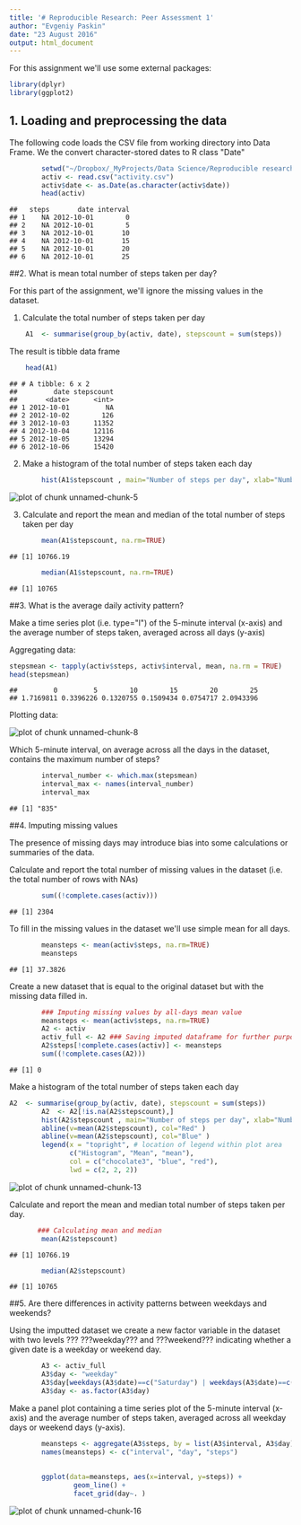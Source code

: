 ```yaml
---
title: '# Reproducible Research: Peer Assessment 1'
author: "Evgeniy Paskin"
date: "23 August 2016"
output: html_document
---
```




For this assignment we'll use some external packages:




```r
library(dplyr)
library(ggplot2)
```

## 1. Loading and preprocessing the data

The following code loads the CSV file from working directory into Data Frame.
We the convert character-stored dates to R class "Date"


```r
        setwd("~/Dropbox/_MyProjects/Data Science/Reproducible research/Peer review assingment")
        activ <- read.csv("activity.csv")
        activ$date <- as.Date(as.character(activ$date))
        head(activ)
```

```
##   steps       date interval
## 1    NA 2012-10-01        0
## 2    NA 2012-10-01        5
## 3    NA 2012-10-01       10
## 4    NA 2012-10-01       15
## 5    NA 2012-10-01       20
## 6    NA 2012-10-01       25
```

##2. What is mean total number of steps taken per day?

For this part of the assignment, we'll ignore the missing values in the dataset.

1. Calculate the total number of steps taken per day


```r
    A1  <- summarise(group_by(activ, date), stepscount = sum(steps))
```

The result is tibble data frame


```r
    head(A1)
```

```
## # A tibble: 6 x 2
##         date stepscount
##       <date>      <int>
## 1 2012-10-01         NA
## 2 2012-10-02        126
## 3 2012-10-03      11352
## 4 2012-10-04      12116
## 5 2012-10-05      13294
## 6 2012-10-06      15420
```

2. Make a histogram of the total number of steps taken each day


```r
        hist(A1$stepscount , main="Number of steps per day", xlab="Number of steps")
```

![plot of chunk unnamed-chunk-5](figure/unnamed-chunk-5-1.png)
        
3. Calculate and report the mean and median of the total number of steps taken per day


```r
        mean(A1$stepscount, na.rm=TRUE)
```

```
## [1] 10766.19
```

```r
        median(A1$stepscount, na.rm=TRUE)
```

```
## [1] 10765
```


##3. What is the average daily activity pattern?

Make a time series plot (i.e. type="l") of the 5-minute interval (x-axis) and the average number of steps taken, averaged across all days (y-axis)

Aggregating data:


```r
stepsmean <- tapply(activ$steps, activ$interval, mean, na.rm = TRUE)
head(stepsmean)
```

```
##         0         5        10        15        20        25 
## 1.7169811 0.3396226 0.1320755 0.1509434 0.0754717 2.0943396
```

Plotting data:

![plot of chunk unnamed-chunk-8](figure/unnamed-chunk-8-1.png)


Which 5-minute interval, on average across all the days in the dataset, contains the maximum number of steps?


```r
        interval_number <- which.max(stepsmean)
        interval_max <- names(interval_number)
        interval_max
```

```
## [1] "835"
```
        
##4. Imputing missing values

The presence of missing days may introduce bias into some calculations or summaries of the data.

Calculate and report the total number of missing values in the dataset (i.e. the total number of rows with NAs)

```r
        sum((!complete.cases(activ)))
```

```
## [1] 2304
```

To fill in the missing values in the dataset we'll use simple mean for all days. 

```r
        meansteps <- mean(activ$steps, na.rm=TRUE)
        meansteps
```

```
## [1] 37.3826
```
 
 
Create a new dataset that is equal to the original dataset but with the missing data filled in.


```r
        ### Imputing missing values by all-days mean value
        meansteps <- mean(activ$steps, na.rm=TRUE) 
        A2 <- activ
        activ_full <- A2 ### Saving imputed dataframe for further purposes
        A2$steps[!complete.cases(activ)] <- meansteps
        sum((!complete.cases(A2)))
```

```
## [1] 0
```

Make a histogram of the total number of steps taken each day


```r
A2  <- summarise(group_by(activ, date), stepscount = sum(steps))
        A2  <- A2[!is.na(A2$stepscount),]
        hist(A2$stepscount , main="Number of steps per day", xlab="Number of steps")
        abline(v=mean(A2$stepscount), col="Red" )
        abline(v=mean(A2$stepscount), col="Blue" )
        legend(x = "topright", # location of legend within plot area
               c("Histogram", "Mean", "mean"),
               col = c("chocolate3", "blue", "red"),
               lwd = c(2, 2, 2))
```

![plot of chunk unnamed-chunk-13](figure/unnamed-chunk-13-1.png)

Calculate and report the mean and median total number of steps taken per day. 


```r
       ### Calculating mean and median
        mean(A2$stepscount)
```

```
## [1] 10766.19
```

```r
        median(A2$stepscount)
```

```
## [1] 10765
```

##5. Are there differences in activity patterns between weekdays and weekends?

Using the imputted dataset we create a new factor variable in the dataset with two levels ??? ???weekday??? and ???weekend??? indicating whether a given date is a weekday or weekend day.


```r
        A3 <- activ_full
        A3$day <- "weekday"
        A3$day[weekdays(A3$date)==c("Saturday") | weekdays(A3$date)==c("Sunday") ] <- "Weekend"    
        A3$day <- as.factor(A3$day)
```
        
Make a panel plot containing a time series plot of the 5-minute interval (x-axis) and the average number of steps taken, averaged across all weekday days or weekend days (y-axis). 
        

```r
        meansteps <- aggregate(A3$steps, by = list(A3$interval, A3$day), FUN=mean, na.rm=TRUE)
        names(meansteps) <- c("interval", "day", "steps")
        
        
        ggplot(data=meansteps, aes(x=interval, y=steps)) +
                geom_line() + 
                facet_grid(day~. )
```

![plot of chunk unnamed-chunk-16](figure/unnamed-chunk-16-1.png)
        
